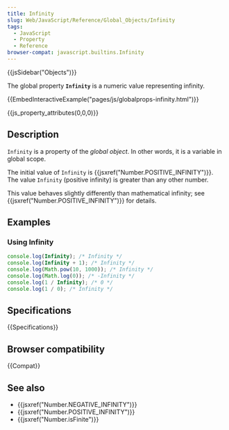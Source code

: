 ```yaml
---
title: Infinity
slug: Web/JavaScript/Reference/Global_Objects/Infinity
tags:
  - JavaScript
  - Property
  - Reference
browser-compat: javascript.builtins.Infinity
---
```


{{jsSidebar("Objects")}}

The global property **`Infinity`** is a numeric value representing infinity.

{{EmbedInteractiveExample("pages/js/globalprops-infinity.html")}}

{{js_property_attributes(0,0,0)}}

## Description

`Infinity` is a property of the _global object_. In other words, it is a variable in global scope.

The initial value of `Infinity` is {{jsxref("Number.POSITIVE_INFINITY")}}. The value `Infinity` (positive infinity) is greater than any other number.

This value behaves slightly differently than mathematical infinity; see {{jsxref("Number.POSITIVE_INFINITY")}} for details.

## Examples

### Using Infinity

```js
console.log(Infinity); /* Infinity */
console.log(Infinity + 1); /* Infinity */
console.log(Math.pow(10, 1000)); /* Infinity */
console.log(Math.log(0)); /* -Infinity */
console.log(1 / Infinity); /* 0 */
console.log(1 / 0); /* Infinity */
```

## Specifications

{{Specifications}}

## Browser compatibility

{{Compat}}

## See also

- {{jsxref("Number.NEGATIVE_INFINITY")}}
- {{jsxref("Number.POSITIVE_INFINITY")}}
- {{jsxref("Number.isFinite")}}
